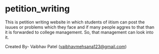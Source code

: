 # petition_writing

This is petition writing website in which students of iitism can post the isuues or problems which they face and if many people aggres to that than it is forwarded to college management. So, that management can look into it.

Created By- Vaibhav Patel (vaibhavmehsana123@gmail.com)
